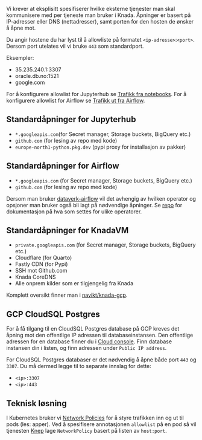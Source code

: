 Vi krever at eksplisitt spesifiserer hvilke eksterne tjenester man skal kommunisere med per tjeneste man bruker i Knada.
Åpninger er basert på IP-adresser eller DNS (nettadresser), samt porten for den hosten de ønsker å åpne mot.

Du angir hostene du har lyst til å allowliste på formatet `<ip-adresse>`:`<port>`.
Dersom port utelates vil vi bruke `443` som standardport.

Eksempler:

- 35.235.240.1:3307
- oracle.db.no:1521
- google.com

For å konfigurere allowlist for Jupyterhub se [Trafikk fra notebooks](./notebook/knada-notebook.md#trafikk-fra-notebooks).
For å konfigurere allowlist for Airflow se [Trafikk ut fra Airflow](./airflow/knada-airflow.md#trafikk-ut-fra-airflow).

## Standardåpninger for Jupyterhub

- `*.googleapis.com`(for Secret manager, Storage buckets, BigQuery etc.)
- `github.com` (for lesing av repo med kode)
- `europe-north1-python.pkg.dev` (pypi proxy for installasjon av pakker)

## Standardåpninger for Airflow

- `*.googleapis.com` (for Secret manager, Storage buckets, BigQuery etc.)
- `github.com` (for lesing av repo med kode)

Dersom man bruker [dataverk-airflow](https://pypi.org/project/dataverk-airflow) vil det avhengig av hvilken operator og opsjoner man bruker også bli lagt på nødvendige åpninger. Se [repo](https://github.com/navikt/dataverk-airflow#allow-list) for dokumentasjon på hva som settes for ulike operatorer.

## Standardåpninger for KnadaVM

- `private.googleapis.com` (for Secret manager, Storage buckets, BigQuery etc.)
- Cloudflare (for Quarto)
- Fastly CDN (for Pypi)
- SSH mot Github.com
- Knada CoreDNS
- Alle onprem kilder som er tilgjengelig fra Knada

Komplett oversikt finner man i [navikt/knada-gcp](https://github.com/navikt/knada-gcp/blob/main/knada-vm.tf).


## GCP CloudSQL Postgres

For å få tilgang til en CloudSQL Postgres database på GCP kreves det åpning mot den offentlige IP adressen til databaseinstansen.
Den offentlige adressen for en database finner du i [Cloud console](https://console.cloud.google.com/sql/instances).
Finn database instansen din i listen, og finn adressen under `Public IP address`.

For CloudSQL Postgres databaser er det nødvendig å åpne både port `443` og `3307`.
Du må dermed legge til to separate innslag for dette:

- `<ip>:3307`
- `<ip>:443`

## Teknisk løsning

I Kubernetes bruker vi [Network Policies](https://kubernetes.io/docs/concepts/services-networking/network-policies/) for å styre trafikken inn og ut til pods (les: apper).
Ved å spesifisere annotasjonen `allowlist` på en pod så vil tjenesten [Knep](https://github.com/navikt/knep) lage `NetworkPolicy` basert på listen av `host:port`.
